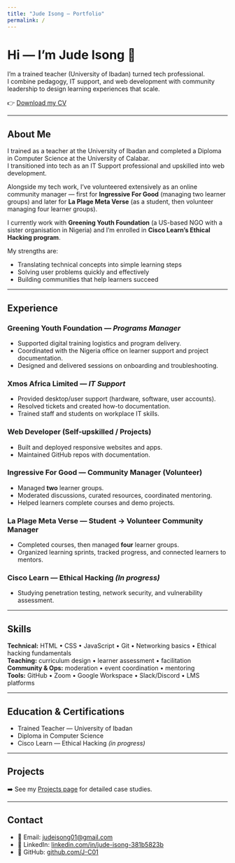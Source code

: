 ```yaml
---
title: "Jude Isong — Portfolio"
permalink: /
---
```


# Hi — I’m Jude Isong 👋

I’m a trained teacher (University of Ibadan) turned tech professional.  
I combine pedagogy, IT support, and web development with community leadership to design learning experiences that scale.  

👉 [Download my CV](./resume.pdf)

---

## About Me

I trained as a teacher at the University of Ibadan and completed a Diploma in Computer Science at the University of Calabar.  
I transitioned into tech as an IT Support professional and upskilled into web development.  

Alongside my tech work, I’ve volunteered extensively as an online community manager — first for **Ingressive For Good** (managing two learner groups) and later for **La Plage Meta Verse** (as a student, then volunteer managing four learner groups).  

I currently work with **Greening Youth Foundation** (a US-based NGO with a sister organisation in Nigeria) and I’m enrolled in **Cisco Learn’s Ethical Hacking program**.  

My strengths are:  
- Translating technical concepts into simple learning steps  
- Solving user problems quickly and effectively  
- Building communities that help learners succeed  

---

## Experience

### Greening Youth Foundation — *Programs Manager*  
- Supported digital training logistics and program delivery.  
- Coordinated with the Nigeria office on learner support and project documentation.  
- Designed and delivered sessions on onboarding and troubleshooting.  

### Xmos Africa Limited — *IT Support*  
- Provided desktop/user support (hardware, software, user accounts).  
- Resolved tickets and created how-to documentation.  
- Trained staff and students on workplace IT skills.  

### Web Developer (Self-upskilled / Projects)  
- Built and deployed responsive websites and apps.  
- Maintained GitHub repos with documentation.  

### Ingressive For Good — Community Manager (Volunteer)  
- Managed **two** learner groups.  
- Moderated discussions, curated resources, coordinated mentoring.  
- Helped learners complete courses and demo projects.  

### La Plage Meta Verse — Student → Volunteer Community Manager  
- Completed courses, then managed **four** learner groups.  
- Organized learning sprints, tracked progress, and connected learners to mentors.  

### Cisco Learn — Ethical Hacking *(In progress)*  
- Studying penetration testing, network security, and vulnerability assessment.  

---

## Skills

**Technical:** HTML • CSS • JavaScript • Git • Networking basics • Ethical hacking fundamentals  
**Teaching:** curriculum design • learner assessment • facilitation  
**Community & Ops:** moderation • event coordination • mentoring  
**Tools:** GitHub • Zoom • Google Workspace • Slack/Discord • LMS platforms  

---

## Education & Certifications

- Trained Teacher — University of Ibadan  
- Diploma in Computer Science  
- Cisco Learn — Ethical Hacking *(in progress)*  

---

## Projects

➡️ See my [Projects page](./projects/) for detailed case studies.  

---

## Contact

- 📧 Email: [judeisong01@gmail.com](mailto:judeisong01@gmail.com)  
- 💼 LinkedIn: [linkedin.com/in/jude-isong-381b5823b](https://linkedin.com/in/jude-isong-381b5823b)  
- 🐙 GitHub: [github.com/J-C01](https://github.com/J-C01)  

